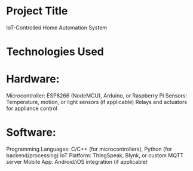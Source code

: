 # Project Title
IoT-Controlled Home Automation System
# Technologies Used
# Hardware:

 Microcontroller: ESP8266 (NodeMCU), Arduino, or Raspberry Pi
 Sensors: Temperature, motion, or light sensors (if applicable)
 Relays and actuators for appliance control
# Software:

Programming Languages: C/C++ (for microcontrollers), Python (for backend/processing)
IoT Platform: ThingSpeak, Blynk, or custom MQTT server
Mobile App: Android/iOS integration (if applicable)
